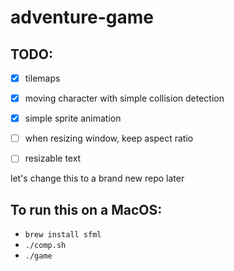 # adventure-game

## TODO:
 - [x] tilemaps
 - [x] moving character with simple collision detection
 - [x] simple sprite animation
 - [ ] when resizing window, keep aspect ratio
 - [ ] resizable text
 

 let's change this to a brand new repo later

 ## To run this on a MacOS:
 - `brew install sfml`
 - `./comp.sh`
 - `./game`
